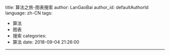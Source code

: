 title: 算法之旅-图表搜索
author: LanGaoBai
author_id: defaultAuthorId
language: zh-CN
tags:
  - 算法
  - 图表
  - 搜索
categories:
  - 算法
date: 2018-09-04 21:26:00

---

